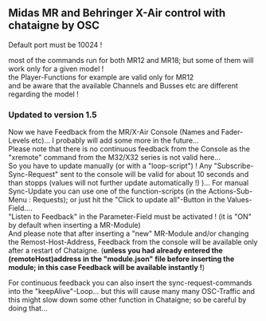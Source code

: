 ## Midas MR and Behringer X-Air control with chataigne by OSC
Default port must be 10024 !

most of the commands run for both MR12 and MR18; but some of them will work only for a given model !   
the Player-Functions for example are valid only for MR12   
and be aware that the available Channels and Busses etc are different regarding the model !

### Updated to version 1.5
Now we have Feedback from the MR/X-Air Console (Names and Fader-Levels etc)... I probably will add some more in the future...   
Please note that there is no continuous feedback  from the Console as the "xremote" command from the M32/X32 series is not valid here...   
So you have to update manually (or with a "loop-script") ! Any "Subscribe-Sync-Request" sent to the console will be valid for about 10 seconds and than stopps (values will not further update automatically !) )...
For manual Sync-Update you can use one of the function-scripts (in the Actions-Sub-Menu : Requests); or just hit the "Click to update all"-Button in the Values-Field....   
"Listen to Feedback" in the Parameter-Field must be activated ! (it is "ON" by default when inserting a MR-Module)   
And please note that after  inserting a "new" MR-Module and/or changing the Remost-Host-Address, Feedback from the console will be available only after a restart of Chataigne.
(**unless you had already entered the (remoteHost)address in the "module.json" file before inserting the module; in this case Feedback will be available instantly !**)    

For continuous feedback you can also insert the sync-request-commands into the "keepAlive"-Loop... but this will cause many many OSC-Traffic and this might slow down some other function in Chataigne; so be careful by doing that...

